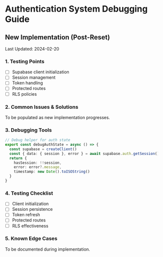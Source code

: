 # Authentication System Debugging Guide

## New Implementation (Post-Reset)
Last Updated: 2024-02-20

### 1. Testing Points
- [ ] Supabase client initialization
- [ ] Session management
- [ ] Token handling
- [ ] Protected routes
- [ ] RLS policies

### 2. Common Issues & Solutions
To be populated as new implementation progresses.

### 3. Debugging Tools
```typescript
// Debug helper for auth state
export const debugAuthState = async () => {
  const supabase = createClient()
  const { data: { session }, error } = await supabase.auth.getSession()
  return {
    hasSession: !!session,
    error: error?.message,
    timestamp: new Date().toISOString()
  }
}
```

### 4. Testing Checklist
- [ ] Client initialization
- [ ] Session persistence
- [ ] Token refresh
- [ ] Protected routes
- [ ] RLS effectiveness

### 5. Known Edge Cases
To be documented during implementation. 